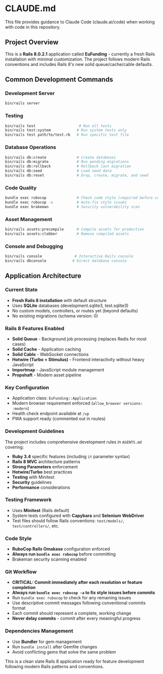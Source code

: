 # CLAUDE.md

This file provides guidance to Claude Code (claude.ai/code) when working with code in this repository.

## Project Overview

This is a **Rails 8.0.2.1** application called **EuFunding** - currently a fresh Rails installation with minimal customization. The project follows modern Rails conventions and includes Rails 8's new solid queue/cache/cable defaults.

## Common Development Commands

### Development Server
```bash
bin/rails server
```

### Testing
```bash
bin/rails test                    # Run all tests
bin/rails test:system            # Run system tests only
bin/rails test path/to/test.rb   # Run specific test file
```

### Database Operations
```bash
bin/rails db:create              # Create databases
bin/rails db:migrate             # Run pending migrations
bin/rails db:rollback            # Rollback last migration
bin/rails db:seed                # Load seed data
bin/rails db:reset               # Drop, create, migrate, and seed
```

### Code Quality
```bash
bundle exec rubocop              # Check code style (required before commits)
bundle exec rubocop -a           # Auto-fix style issues
bundle exec brakeman             # Security vulnerability scan
```

### Asset Management
```bash
bin/rails assets:precompile      # Compile assets for production
bin/rails assets:clobber         # Remove compiled assets
```

### Console and Debugging
```bash
bin/rails console               # Interactive Rails console
bin/rails dbconsole            # Direct database console
```

## Application Architecture

### Current State
- **Fresh Rails 8 installation** with default structure
- Uses **SQLite** databases (development.sqlite3, test.sqlite3)
- No custom models, controllers, or routes yet (beyond defaults)
- No existing migrations (schema version: 0)

### Rails 8 Features Enabled
- **Solid Queue** - Background job processing (replaces Redis for most cases)
- **Solid Cache** - Application caching
- **Solid Cable** - WebSocket connections
- **Hotwire (Turbo + Stimulus)** - Frontend interactivity without heavy JavaScript
- **Importmap** - JavaScript module management
- **Propshaft** - Modern asset pipeline

### Key Configuration
- Application class: `EuFunding::Application`
- Modern browser requirement enforced (`allow_browser versions: :modern`)
- Health check endpoint available at `/up`
- PWA support ready (commented out in routes)

### Development Guidelines
The project includes comprehensive development rules in `AGENTS.md` covering:
- **Ruby 3.4** specific features (including `it` parameter syntax)
- **Rails 8 MVC** architecture patterns
- **Strong Parameters** enforcement
- **Hotwire/Turbo** best practices
- **Testing** with Minitest
- **Security** guidelines
- **Performance** considerations

### Testing Framework
- Uses **Minitest** (Rails default)
- System tests configured with **Capybara** and **Selenium WebDriver**
- Test files should follow Rails conventions: `test/models/`, `test/controllers/`, etc.

### Code Style
- **RuboCop Rails Omakase** configuration enforced
- **Always run `bundle exec rubocop`** before committing
- Brakeman security scanning enabled

### Git Workflow
- **CRITICAL: Commit immediately after each resolution or feature completion**
- **Always run `bundle exec rubocop -a` to fix style issues before commits**
- Run `bundle exec rubocop` to check for any remaining issues
- Use descriptive commit messages following conventional commits format
- Each commit should represent a complete, working change
- **Never delay commits** - commit after every meaningful progress

### Dependencies Management
- Use **Bundler** for gem management
- Run `bundle install` after Gemfile changes
- Avoid conflicting gems that solve the same problem

This is a clean slate Rails 8 application ready for feature development following modern Rails patterns and conventions.